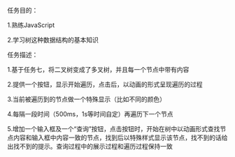 ﻿任务目的：

  1.熟练JavaScript

  2.学习树这种数据结构的基本知识

任务描述：

  1.基于任务七，将二叉树变成了多叉树，并且每一个节点中带有内容

  2.提供一个按钮，显示开始遍历，点击后，以动画的形式呈现遍历的过程

  3.当前被遍历到的节点做一个特殊显示（比如不同的颜色）

  4.每隔一段时间（500ms，1s等时间自定）再遍历下一个节点

  5.增加一个输入框及一个“查询”按钮，点击按钮时，开始在树中以动画形式查找节点内容和输入框中内容一致的节点，找到后以特殊样式显示该节点，找不到的话给出找不到的提示。查询过程中的展示过程和遍历过程保持一致